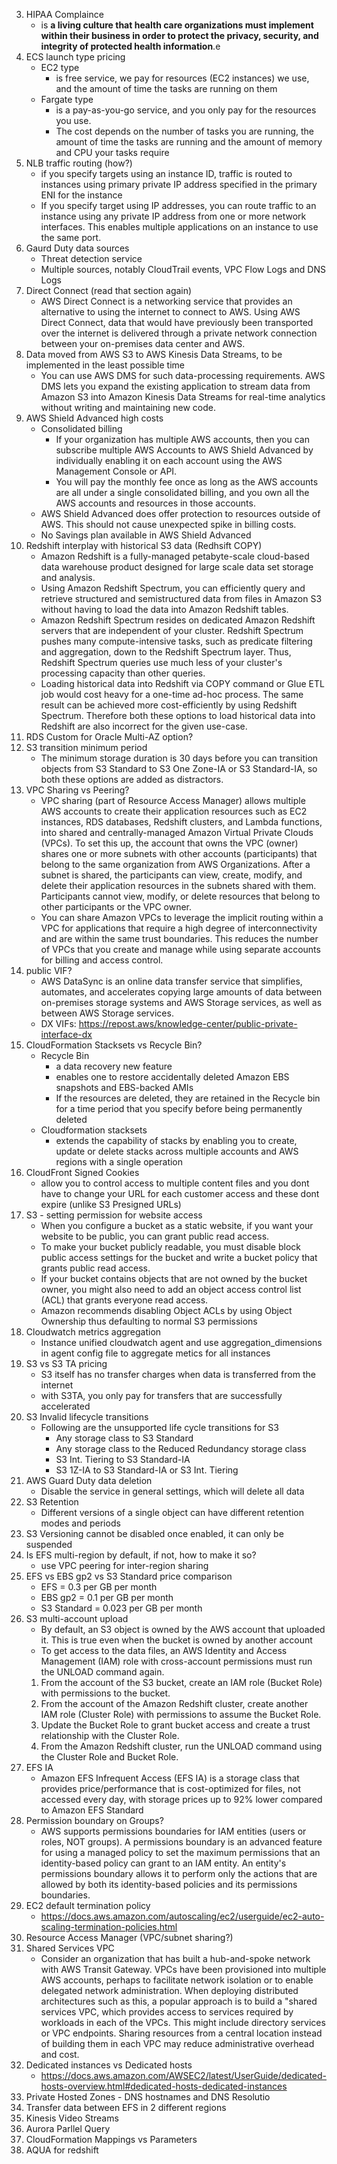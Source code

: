 
3. HIPAA Complaince
    - is **a living culture that health care organizations must implement within their business in order to protect the privacy, security, and integrity of protected health information**.e
7. ECS launch type pricing
    - EC2 type 
        - is free service, we pay for resources (EC2 instances) we use, and the amount of time the tasks are running on them
    - Fargate type 
        - is a pay-as-you-go service, and you only pay for the resources you use. 
        - The cost depends on the number of tasks you are running, the amount of time the tasks are running and the amount of memory and CPU your tasks require
13. NLB traffic routing (how?)
    - if you specify targets using an instance ID, traffic is routed to instances using primary private IP address specified in the primary ENI for the instance
    - If you specify target using IP addresses, you can route traffic to an instance using any private IP address from one or more network interfaces. This enables multiple applications on an instance to use the same port.
16. Gaurd Duty data sources
    - Threat detection service
    - Multiple sources, notably CloudTrail events, VPC Flow Logs and DNS Logs
18. Direct Connect (read that section again)
    - AWS Direct Connect is a networking service that provides an alternative to using the internet to connect to AWS. Using AWS Direct Connect, data that would have previously been transported over the internet is delivered through a private network connection between your on-premises data center and AWS.
20. Data moved from AWS S3 to AWS Kinesis Data Streams, to be implemented in the least possible time
    - You can use AWS DMS for such data-processing requirements. AWS DMS lets you expand the existing application to stream data from Amazon S3 into Amazon Kinesis Data Streams for real-time analytics without writing and maintaining new code.
22. AWS Shield Advanced high costs
    - Consolidated billing
        -  If your organization has multiple AWS accounts, then you can subscribe multiple AWS Accounts to AWS Shield Advanced by individually enabling it on each account using the AWS Management Console or API. 
        -  You will pay the monthly fee once as long as the AWS accounts are all under a single consolidated billing, and you own all the AWS accounts and resources in those accounts.
    -  AWS Shield Advanced does offer protection to resources outside of AWS. This should not cause unexpected spike in billing costs.
    -  No Savings plan available in AWS Shield Advanced
24. Redshift interplay with historical S3 data (Redhsift COPY)
    - Amazon Redshift is a fully-managed petabyte-scale cloud-based data warehouse product designed for large scale data set storage and analysis.
    - Using Amazon Redshift Spectrum, you can efficiently query and retrieve structured and semistructured data from files in Amazon S3 without having to load the data into Amazon Redshift tables.
    - Amazon Redshift Spectrum resides on dedicated Amazon Redshift servers that are independent of your cluster. Redshift Spectrum pushes many compute-intensive tasks, such as predicate filtering and aggregation, down to the Redshift Spectrum layer. Thus, Redshift Spectrum queries use much less of your cluster's processing capacity than other queries.
    - Loading historical data into Redshift via COPY command or Glue ETL job would cost heavy for a one-time ad-hoc process. The same result can be achieved more cost-efficiently by using Redshift Spectrum. Therefore both these options to load historical data into Redshift are also incorrect for the given use-case.
26. RDS Custom for Oracle Multi-AZ option?
31. S3 transition minimum period
    - The minimum storage duration is 30 days before you can transition objects from S3 Standard to S3 One Zone-IA or S3 Standard-IA, so both these options are added as distractors.
32. VPC Sharing vs Peering?
    - VPC sharing (part of Resource Access Manager) allows multiple AWS accounts to create their application resources such as EC2 instances, RDS databases, Redshift clusters, and Lambda functions, into shared and centrally-managed Amazon Virtual Private Clouds (VPCs). To set this up, the account that owns the VPC (owner) shares one or more subnets with other accounts (participants) that belong to the same organization from AWS Organizations. After a subnet is shared, the participants can view, create, modify, and delete their application resources in the subnets shared with them. Participants cannot view, modify, or delete resources that belong to other participants or the VPC owner.
    - You can share Amazon VPCs to leverage the implicit routing within a VPC for applications that require a high degree of interconnectivity and are within the same trust boundaries. This reduces the number of VPCs that you create and manage while using separate accounts for billing and access control.
34. public VIF?
    - AWS DataSync is an online data transfer service that simplifies, automates, and accelerates copying large amounts of data between on-premises storage systems and AWS Storage services, as well as between AWS Storage services.
    - DX VIFs: https://repost.aws/knowledge-center/public-private-interface-dx
37. CloudFormation Stacksets vs Recycle Bin?
    - Recycle Bin
        - a data recovery new feature
        - enables one to restore accidentally deleted Amazon EBS snapshots and EBS-backed AMIs
        - If the resources are deleted, they are retained in the Recycle bin for a time period that you specify before being permanently deleted
    - Cloudformation stacksets
        - extends the capability of stacks by enabling you to create, update or delete stacks across multiple accounts and AWS regions with a single operation
43. CloudFront Signed Cookies
    - allow you to control access to multiple content files and you dont have to change your URL for each customer access and these dont expire (unlike S3 Presigned URLs)
44. S3 - setting permission for website access
    - When you configure a bucket as a static website, if you want your website to be public, you can grant public read access. 
    - To make your bucket publicly readable, you must disable block public access settings for the bucket and write a bucket policy that grants public read access. 
    - If your bucket contains objects that are not owned by the bucket owner, you might also need to add an object access control list (ACL) that grants everyone read access.
    - Amazon recommends disabling Object ACLs by using Object Ownership thus defaulting to normal S3 permissions
45. Cloudwatch metrics aggregation
    - Instance unified cloudwatch agent and use aggregation_dimensions in agent config file to aggregate metics for all instances
47. S3 vs S3 TA pricing
    - S3 itself has no transfer charges when data is transferred from the internet
    - with S3TA, you only pay for transfers that are successfully accelerated
51. S3 Invalid lifecycle transitions
    - Following are the unsupported life cycle transitions for S3
        - Any storage class to S3 Standard
        - Any storage class to the Reduced Redundancy storage class
        - S3 Int. Tiering to S3 Standard-IA
        - S3 1Z-IA to S3 Standard-IA or S3 Int. Tiering
53. AWS Guard Duty data deletion 
    - Disable the service in general settings, which will delete all data
54. S3 Retention
    - Different versions of a single object can have different retention modes and periods
55. S3 Versioning cannot be disabled once enabled, it can only be suspended
58. Is EFS multi-region by default, if not, how to make it so?
    - use VPC peering for inter-region sharing
59. EFS vs EBS gp2 vs S3 Standard price comparison
    - EFS         = 0.3 per GB per month
    - EBS gp2     = 0.1 per GB per month
    - S3 Standard = 0.023 per GB per month
60. S3 multi-account upload
    - By default, an S3 object is owned by the AWS account that uploaded it. This is true even when the bucket is owned by another account
    - To get access to the data files, an AWS Identity and Access Management (IAM) role with cross-account permissions must run the UNLOAD command again.
    1.  From the account of the S3 bucket, create an IAM role (Bucket Role) with permissions to the bucket.
    2.  From the account of the Amazon Redshift cluster, create another IAM role (Cluster Role) with permissions to assume the Bucket Role.
    3.  Update the Bucket Role to grant bucket access and create a trust relationship with the Cluster Role.
    4.  From the Amazon Redshift cluster, run the UNLOAD command using the Cluster Role and Bucket Role.
63. EFS IA
    - Amazon EFS Infrequent Access (EFS IA) is a storage class that provides price/performance that is cost-optimized for files, not accessed every day, with storage prices up to 92% lower compared to Amazon EFS Standard
67. Permission boundary on Groups?
    - AWS supports permissions boundaries for IAM entities (users or roles, NOT groups). A permissions boundary is an advanced feature for using a managed policy to set the maximum permissions that an identity-based policy can grant to an IAM entity. An entity's permissions boundary allows it to perform only the actions that are allowed by both its identity-based policies and its permissions boundaries.
69. EC2 default termination policy
    - https://docs.aws.amazon.com/autoscaling/ec2/userguide/ec2-auto-scaling-termination-policies.html
71. Resource Access Manager (VPC/subnet sharing?)
72. Shared Services VPC
    - Consider an organization that has built a hub-and-spoke network with AWS Transit Gateway. VPCs have been provisioned into multiple AWS accounts, perhaps to facilitate network isolation or to enable delegated network administration. When deploying distributed architectures such as this, a popular approach is to build a "shared services VPC, which provides access to services required by workloads in each of the VPCs. This might include directory services or VPC endpoints. Sharing resources from a central location instead of building them in each VPC may reduce administrative overhead and cost.
73. Dedicated instances vs Dedicated hosts
    - https://docs.aws.amazon.com/AWSEC2/latest/UserGuide/dedicated-hosts-overview.html#dedicated-hosts-dedicated-instances
74. Private Hosted Zones - DNS hostnames and DNS Resolutio
75. Transfer data between EFS in 2 different regions
76. Kinesis Video Streams
77. Aurora Parllel Query
78. CloudFormation Mappings vs Parameters
79. AQUA for redshift